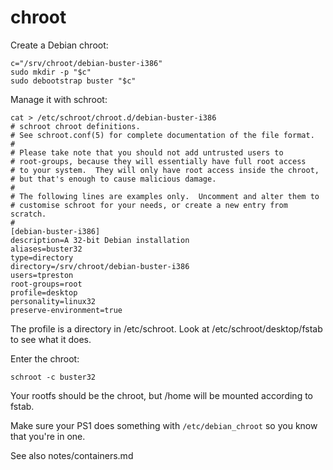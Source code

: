 # chroot
Create a Debian chroot:

    c="/srv/chroot/debian-buster-i386"
    sudo mkdir -p "$c"
    sudo debootstrap buster "$c"

Manage it with schroot:

    cat > /etc/schroot/chroot.d/debian-buster-i386
    # schroot chroot definitions.
    # See schroot.conf(5) for complete documentation of the file format.
    #
    # Please take note that you should not add untrusted users to
    # root-groups, because they will essentially have full root access
    # to your system.  They will only have root access inside the chroot,
    # but that's enough to cause malicious damage.
    #
    # The following lines are examples only.  Uncomment and alter them to
    # customise schroot for your needs, or create a new entry from scratch.
    #
    [debian-buster-i386]
    description=A 32-bit Debian installation
    aliases=buster32
    type=directory
    directory=/srv/chroot/debian-buster-i386
    users=tpreston
    root-groups=root
    profile=desktop
    personality=linux32
    preserve-environment=true

The profile is a directory in /etc/schroot. Look at /etc/schroot/desktop/fstab
to see what it does.

Enter the chroot:

    schroot -c buster32

Your rootfs should be the chroot, but /home will be mounted according to fstab.

Make sure your PS1 does something with `/etc/debian_chroot` so you know that
you're in one.

See also notes/containers.md
